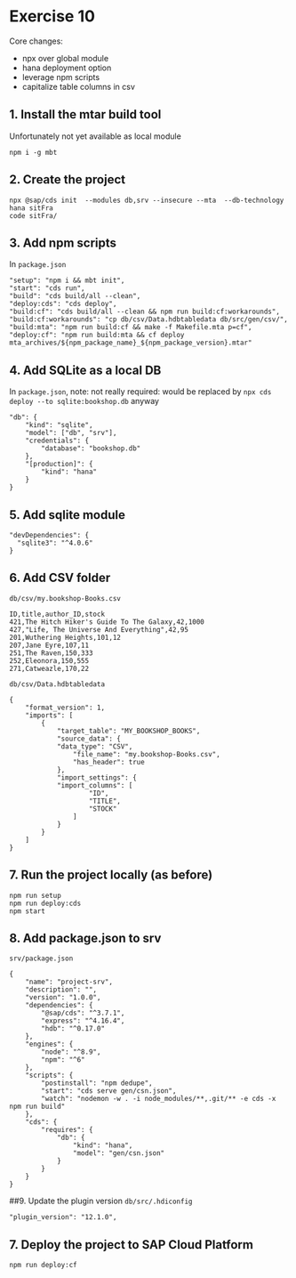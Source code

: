 # Exercise 10

Core changes:
*  npx over global module
*  hana deployment option
*  leverage npm scripts
*  capitalize table columns in csv


## 1. Install the mtar build tool
Unfortunately not yet available as local module
```
npm i -g mbt
```

## 2. Create the project
```
npx @sap/cds init  --modules db,srv --insecure --mta  --db-technology hana sitFra
code sitFra/
```

## 3. Add npm scripts
In `package.json`
```
"setup": "npm i && mbt init",
"start": "cds run",
"build": "cds build/all --clean",
"deploy:cds": "cds deploy",
"build:cf": "cds build/all --clean && npm run build:cf:workarounds",
"build:cf:workarounds": "cp db/csv/Data.hdbtabledata db/src/gen/csv/",
"build:mta": "npm run build:cf && make -f Makefile.mta p=cf",
"deploy:cf": "npm run build:mta && cf deploy mta_archives/${npm_package_name}_${npm_package_version}.mtar"
```
## 4. Add SQLite as a local DB
In `package.json`, note: not really required: would be replaced by `npx cds deploy --to sqlite:bookshop.db` anyway
```
"db": {
    "kind": "sqlite",
    "model": ["db", "srv"],
    "credentials": {
        "database": "bookshop.db"
    },
    "[production]": {
        "kind": "hana"
    }
}
```
## 5. Add sqlite module
```
"devDependencies": {
  "sqlite3": "^4.0.6"
}
```
## 6. Add CSV folder
`db/csv/my.bookshop-Books.csv`
```
ID,title,author_ID,stock
421,The Hitch Hiker's Guide To The Galaxy,42,1000
427,"Life, The Universe And Everything",42,95
201,Wuthering Heights,101,12
207,Jane Eyre,107,11
251,The Raven,150,333
252,Eleonora,150,555
271,Catweazle,170,22
```
`db/csv/Data.hdbtabledata`
```
{
	"format_version": 1,
	"imports": [
		{
			"target_table": "MY_BOOKSHOP_BOOKS",
			"source_data": {
			"data_type": "CSV",
				"file_name": "my.bookshop-Books.csv",
				"has_header": true
			},
			"import_settings": {
			"import_columns": [
					"ID",
					"TITLE",
					"STOCK"
				]
			}
		}
	]
}

```

## 7. Run the project locally (as before)
```
npm run setup
npm run deploy:cds
npm start
```


## 8. Add package.json to srv
`srv/package.json`
```
{
    "name": "project-srv",
    "description": "",
    "version": "1.0.0",
    "dependencies": {
        "@sap/cds": "^3.7.1",
        "express": "^4.16.4",
        "hdb": "^0.17.0"
    },
    "engines": {
        "node": "^8.9",
        "npm": "^6"
    },
    "scripts": {
        "postinstall": "npm dedupe",
        "start": "cds serve gen/csn.json",
        "watch": "nodemon -w . -i node_modules/**,.git/** -e cds -x npm run build"
    },
    "cds": {
        "requires": {
            "db": {
                "kind": "hana",
                "model": "gen/csn.json"
            }
        }
    }
}
```

##9. Update the plugin version
`db/src/.hdiconfig`
```
"plugin_version": "12.1.0",
```


## 7. Deploy the project to SAP Cloud Platform
```
npm run deploy:cf
```
